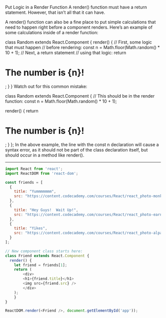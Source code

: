 Put Logic in a Render Function
A render() function must have a return statement. However, that isn’t all that it can have.

A render() function can also be a fine place to put simple calculations that need to happen right before a component renders. Here’s an example of some calculations inside of a render function:

class Random extends React.Component {
  render() {
    // First, some logic that must happen
    // before rendering:
    const n = Math.floor(Math.random() * 10 + 1);
    // Next, a return statement
    // using that logic:
    return <h1>The number is {n}!</h1>;
  }
}
Watch out for this common mistake:

class Random extends React.Component {
  // This should be in the render function:
  const n = Math.floor(Math.random() * 10 + 1);
 
  render() {
    return <h1>The number is {n}!</h1>;
  }
};
In the above example, the line with the const n declaration will cause a syntax error, as it should not be part of the class declaration itself, but should occur in a method like render().


***

```js
import React from 'react';
import ReactDOM from 'react-dom';

const friends = [
  {
    title: "Yummmmmmm",
    src: "https://content.codecademy.com/courses/React/react_photo-monkeyweirdo.jpg"
  },
  {
    title: "Hey Guys!  Wait Up!",
    src: "https://content.codecademy.com/courses/React/react_photo-earnestfrog.jpg"
  },
  {
    title: "Yikes",
    src: "https://content.codecademy.com/courses/React/react_photo-alpaca.jpg"
  }
];

// New component class starts here:
class Friend extends React.Component {
  render() {
    let friend = friends[1];
  	return (
    	<div>
        <h1>{friend.title}</h1>
        <img src={friend.src} />
    	</div>
  	);
	}
}

ReactDOM.render(<Friend />, document.getElementById('app'));
```